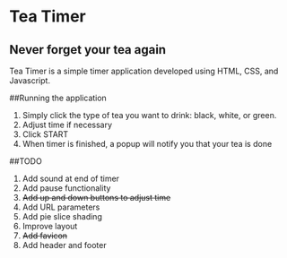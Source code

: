# Tea Timer
## Never forget your tea again

Tea Timer is a simple timer application developed using HTML, CSS, and Javascript.

##Running the application
1. Simply click the type of tea you want to drink: black, white, or green.
2. Adjust time if necessary
3. Click START
4. When timer is finished, a popup will notify you that your tea is done

##TODO
1. Add sound at end of timer
2. Add pause functionality
3. ~~Add up and down buttons to adjust time~~
4. Add URL parameters
5. Add pie slice shading
6. Improve layout
7. ~~Add favicon~~
8. Add header and footer
